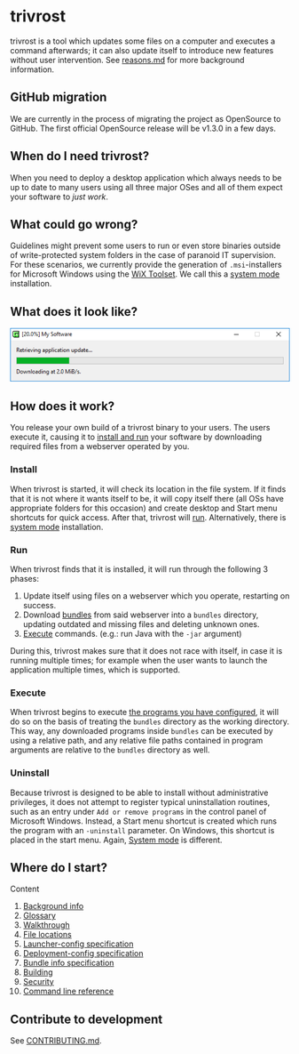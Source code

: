 # trivrost

trivrost is a tool which updates some files on a computer and executes a command afterwards; it can also update itself to introduce new features without user intervention. See [reasons.md](docs/reasons.md) for more background information.

## GitHub migration
We are currently in the process of migrating the project as OpenSource to GitHub. The first official OpenSource release will be v1.3.0 in a few days.

## When do I need trivrost?
When you need to deploy a desktop application which always needs to be up to date to many users using all three major OSes and all of them expect your software to *just work*.

## What could go wrong?
Guidelines might prevent some users to run or even store binaries outside of write-protected system folders in the case of paranoid IT supervision. For these scenarios, we currently provide the generation of `.msi`-installers for Microsoft Windows using the [WiX Toolset](https://wixtoolset.org/). We call this a [system mode](docs/glossary.md#System-mode) installation.

## What does it look like?

![Screenshot of trivrost progress window](docs/res/screenshot.png "Progress window")

## How does it work?
You release your own build of a trivrost binary to your users. The users execute it, causing it to [install and run](#Install) your software by downloading required files from a webserver operated by you.

### Install
When trivrost is started, it will check its location in the file system. If it finds that it is not where it wants itself to be, it will copy itself there (all OSs have appropriate folders for this occasion) and create desktop and Start menu shortcuts for quick access. After that, trivrost will [run](#Run). Alternatively, there is [system mode](docs/glossary.md#System-mode) installation.

### Run
When trivrost finds that it is installed, it will run through the following 3 phases:
1. Update itself using files on a webserver which you operate, restarting on success.
2. Download [bundles](docs/glossary.md#Bundle) from said webserver into a `bundles` directory, updating outdated and missing files and deleting unknown ones.
3. [Execute](#Execute) commands. (e.g.: run Java with the `-jar` argument)

During this, trivrost makes sure that it does not race with itself, in case it is running multiple times; for example when the user wants to launch the application multiple times, which is supported.

### Execute
When trivrost begins to execute [the programs you have configured](docs/deployment-config.md), it will do so on the basis of treating the `bundles` directory as the working directory. This way, any downloaded programs inside `bundles` can be executed by using a relative path, and any relative file paths contained in program arguments are relative to the `bundles` directory as well.

### Uninstall
Because trivrost is designed to be able to install without administrative privileges, it does not attempt to register typical uninstallation routines, such as an entry under `Add or remove programs` in the control panel of Microsoft Windows. Instead, a Start menu shortcut is created which runs the program with an `-uninstall` parameter. On Windows, this shortcut is placed in the start menu. Again, [System mode](docs/glossary.md#System-mode) is different.

## Where do I start?
 Content

1. [Background info](docs/reasons.md)
1. [Glossary](docs/glossary.md)
1. [Walkthrough](docs/walkthrough.md)
1. [File locations](docs/file_locations.md)
1. [Launcher-config specification](docs/launcher-config.md)
1. [Deployment-config specification](docs/deployment-config.md)
1. [Bundle info specification](docs/bundleinfo.md)
1. [Building](docs/building.md)
1. [Security](docs/security.md)
1. [Command line reference](docs/cmdline.md)

## Contribute to development
See [CONTRIBUTING.md](CONTRIBUTING.md).

